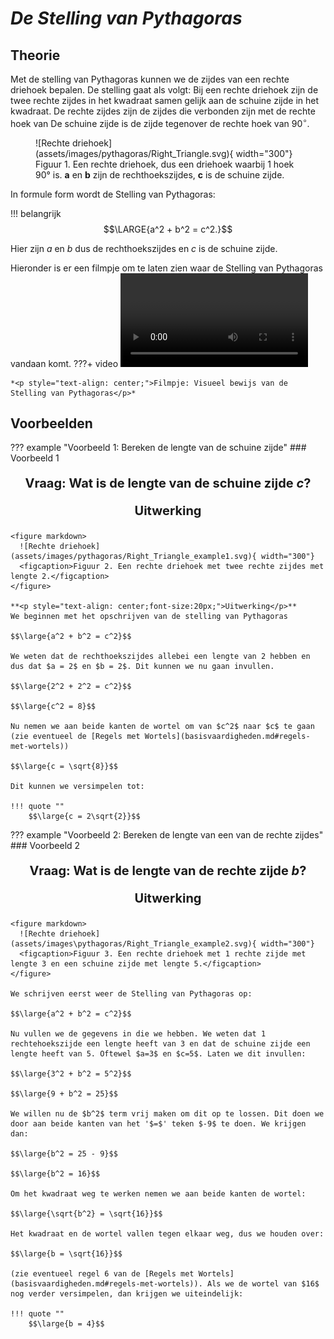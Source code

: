 # *De Stelling van Pythagoras*
## **Theorie**

Met de stelling van Pythagoras kunnen we de zijdes van een rechte driehoek bepalen. De stelling gaat als volgt: Bij een rechte driehoek zijn de twee rechte zijdes in het kwadraat samen gelijk aan de schuine zijde in het kwadraat. De rechte zijdes zijn de zijdes die verbonden zijn met de rechte hoek van De schuine zijde is de zijde tegenover de rechte hoek van $90 ^{\circ}$.

<figure markdown>
  ![Rechte driehoek](assets/images/pythagoras/Right_Triangle.svg){ width="300"}
  <figcaption>Figuur 1. Een rechte driehoek, dus een driehoek waarbij 1 hoek 90° is. <strong>a</strong> en <strong>b</strong> zijn de rechthoekszijdes, <strong>c</strong> is de schuine zijde. </figcaption>
</figure>

In formule form wordt de Stelling van Pythagoras:

!!! belangrijk
    $$\LARGE{a^2 + b^2 = c^2.}$$

Hier zijn $a$ en $b$ dus de rechthoekszijdes en $c$ is de schuine zijde. 

Hieronder is er een filmpje om te laten zien waar de Stelling van Pythagoras vandaan komt.
???+ video
    <video controls>
      <source src="../assets/videos/Pythagoras.mp4" type="video/mp4">
    </video>

    *<p style="text-align: center;">Filmpje: Visueel bewijs van de Stelling van Pythagoras</p>*

## **Voorbeelden**
??? example "Voorbeeld 1: Bereken de lengte van de schuine zijde"
    ### Voorbeeld 1
    **<p style="text-align: center;font-size:20px;">Vraag: Wat is de lengte van de schuine zijde $c$?</p>**
        **<p style="text-align: center;font-size:20px;">Uitwerking</p>**
    
    <figure markdown>
      ![Rechte driehoek](assets/images/pythagoras/Right_Triangle_example1.svg){ width="300"}
      <figcaption>Figuur 2. Een rechte driehoek met twee rechte zijdes met lengte 2.</figcaption>
    </figure>

    **<p style="text-align: center;font-size:20px;">Uitwerking</p>**
    We beginnen met het opschrijven van de stelling van Pythagoras

    $$\large{a^2 + b^2 = c^2}$$

    We weten dat de rechthoekszijdes allebei een lengte van 2 hebben en dus dat $a = 2$ en $b = 2$. Dit kunnen we nu gaan invullen.

    $$\large{2^2 + 2^2 = c^2}$$

    $$\large{c^2 = 8}$$

    Nu nemen we aan beide kanten de wortel om van $c^2$ naar $c$ te gaan (zie eventueel de [Regels met Wortels](basisvaardigheden.md#regels-met-wortels))

    $$\large{c = \sqrt{8}}$$

    Dit kunnen we versimpelen tot:

    !!! quote ""
        $$\large{c = 2\sqrt{2}}$$
    
     

??? example "Voorbeeld 2: Bereken de lengte van een van de rechte zijdes"
    ### Voorbeeld 2
    **<p style="text-align: center;font-size:20px;">Vraag: Wat is de lengte van de rechte zijde $b$?</p>**
    **<p style="text-align: center;font-size:20px;">Uitwerking</p>** 

    <figure markdown>
      ![Rechte driehoek](assets/images\pythagoras/Right_Triangle_example2.svg){ width="300"}
      <figcaption>Figuur 3. Een rechte driehoek met 1 rechte zijde met lengte 3 en een schuine zijde met lengte 5.</figcaption>
    </figure>

    We schrijven eerst weer de Stelling van Pythagoras op:

    $$\large{a^2 + b^2 = c^2}$$

    Nu vullen we de gegevens in die we hebben. We weten dat 1 rechtehoekszijde een lengte heeft van 3 en dat de schuine zijde een lengte heeft van 5. Oftewel $a=3$ en $c=5$. Laten we dit invullen:

    $$\large{3^2 + b^2 = 5^2}$$

    $$\large{9 + b^2 = 25}$$

    We willen nu de $b^2$ term vrij maken om dit op te lossen. Dit doen we door aan beide kanten van het '$=$' teken $-9$ te doen. We krijgen dan:

    $$\large{b^2 = 25 - 9}$$

    $$\large{b^2 = 16}$$

    Om het kwadraat weg te werken nemen we aan beide kanten de wortel:

    $$\large{\sqrt{b^2} = \sqrt{16}}$$

    Het kwadraat en de wortel vallen tegen elkaar weg, dus we houden over:

    $$\large{b = \sqrt{16}}$$

    (zie eventueel regel 6 van de [Regels met Wortels](basisvaardigheden.md#regels-met-wortels)). Als we de wortel van $16$ nog verder versimpelen, dan krijgen we uiteindelijk: 

    !!! quote ""
        $$\large{b = 4}$$ 
